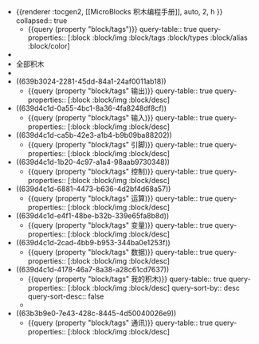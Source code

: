 - {{renderer :tocgen2, [[MicroBlocks 积木编程手册]], auto, 2, h }}
  collapsed:: true
	- {{query (property "block/tags")}}
	  query-table:: true
	  query-properties:: [:block :block/img :block/tags :block/types :block/alias :block/color]
-
- 全部积木
-
- ((639b3024-2281-45dd-84a1-24af0011ab18))
	- {{query (property "block/tags" 输出)}}
	  query-table:: true
	  query-properties:: [:block :block/img :block/desc]
- ((639d4c1d-0a55-4bc1-8a36-4fa8248df8cf))
	- {{query (property "block/tags" 输入)}}
	  query-table:: true
	  query-properties:: [:block :block/img :block/desc]
- ((639d4c1d-ca5b-42e3-a1b4-b9b09ba88202))
	- {{query (property "block/tags" 引脚)}}
	  query-table:: true
	  query-properties:: [:block :block/img :block/desc]
- ((639d4c1d-1b20-4c97-a1a4-98aab9730348))
	- {{query (property "block/tags" 控制)}}
	  query-table:: true
	  query-properties:: [:block :block/img :block/desc]
- ((639d4c1d-6881-4473-b636-4d2bf4d68a57))
	- {{query (property "block/tags" 运算)}}
	  query-table:: true
	  query-properties:: [:block :block/img :block/desc]
- ((639d4c1d-e4f1-48be-b32b-339e65fa8b8d))
	- {{query (property "block/tags" 变量)}}
	  query-table:: true
	  query-properties:: [:block :block/img :block/desc]
- ((639d4c1d-2cad-4bb9-b953-344ba0e1253f))
	- {{query (property "block/tags" 数据)}}
	  query-table:: true
	  query-properties:: [:block :block/img :block/desc]
- ((639d4c1d-4178-46a7-8a38-a28c61cd7637))
	- {{query (property "block/tags" 我的积木)}}
	  query-table:: true
	  query-properties:: [:block :block/img :block/desc]
	  query-sort-by:: desc
	  query-sort-desc:: false
	-
- ((63b3b9e0-7e43-428c-8445-4d50040026e9))
	- {{query (property "block/tags" 通讯)}}
	  query-table:: true
	  query-properties:: [:block :block/img :block/desc]